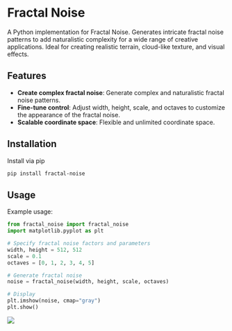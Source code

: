 # Fractal Noise

A Python implementation for Fractal Noise. Generates intricate fractal noise patterns to add naturalistic complexity for a wide range of creative applications. Ideal for creating realistic terrain, cloud-like texture, and visual effects.

## Features

- **Create complex fractal noise**: Generate complex and naturalistic fractal noise patterns.
- **Fine-tune control**: Adjust width, height, scale, and octaves to customize the appearance of the fractal noise.
- **Scalable coordinate space**: Flexible and unlimited coordinate space.

## Installation

Install via pip

```bash
pip install fractal-noise
```

## Usage

Example usage:

```python
from fractal_noise import fractal_noise
import matplotlib.pyplot as plt

# Specify fractal noise factors and parameters
width, height = 512, 512
scale = 0.1
octaves = [0, 1, 2, 3, 4, 5]

# Generate fractal noise
noise = fractal_noise(width, height, scale, octaves)

# Display
plt.imshow(noise, cmap="gray")
plt.show()
```

![](examples/512x512_example.png)
